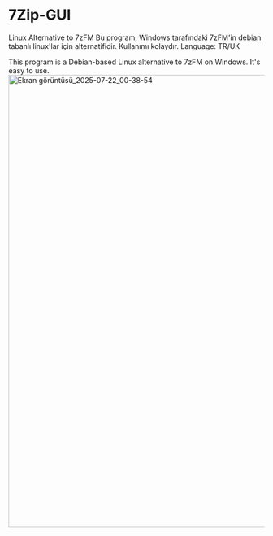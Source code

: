 # 7Zip-GUI
Linux Alternative to 7zFM
Bu program, Windows tarafındaki 7zFM'in debian tabanlı linux'lar için alternatifidir.
Kullanımı kolaydır.
Language: TR/UK

This program is a Debian-based Linux alternative to 7zFM on Windows. It's easy to use.
<img width="602" height="890" alt="Ekran görüntüsü_2025-07-22_00-38-54" src="https://github.com/user-attachments/assets/73f23d46-5953-4358-8c0a-6c9c42582a0b" />
